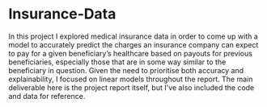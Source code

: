 # Insurance-Data

In this project I explored medical insurance data in order to come up with a model to accurately predict the charges an insurance company can expect to pay for a given beneficiary’s healthcare based on payouts for previous beneficiaries, especially those that are in some way similar to the beneficiary in question. Given the need to prioritise both accuracy and explainability, I focused on linear models throughout the report. The main deliverable here is the project report itself, but I've also included the code and data for reference.
